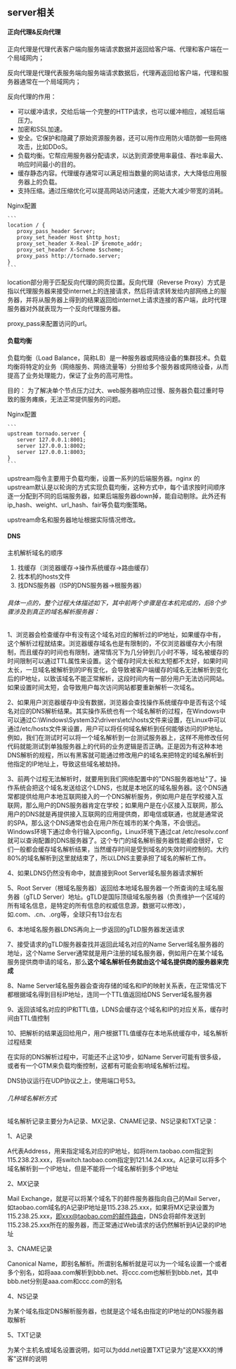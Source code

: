 ##	server相关

####	正向代理&反向代理

正向代理是代理代表客户端向服务端请求数据并返回给客户端、代理和客户端在一个局域网内；

反向代理是代理代表服务端向服务端请求数据后，代理再返回给客户端，代理和服务器通常在一个局域网内；

反向代理的作用：

*	可以缓冲请求，交给后端一个完整的HTTP请求，也可以缓冲相应，减轻后端压力。
*	加密和SSL加速。
*	安全。它保护和隐藏了原始资源服务器，还可以用作应用防火墙防御一些网络攻击，比如DDoS。
*	负载均衡。它帮应用服务器分配请求，以达到资源使用率最佳、吞吐率最大、响应时间最小的目的。
*	缓存静态内容。代理缓存通常可以满足相当数量的网站请求，大大降低应用服务器上的负载。
*	支持压缩。通过压缩优化可以提高网站访问速度，还能大大减少带宽的消耗。

Nginx配置

	```
	location / {
       proxy_pass_header Server;
       proxy_set_header Host $http_host;
       proxy_set_header X-Real-IP $remote_addr;
       proxy_set_header X-Scheme $scheme;
       proxy_pass http://tornado.server;
    }
	```

location部分用于匹配反向代理的网页位置。反向代理（Reverse Proxy）方式是指以代理服务器来接受internet上的连接请求，然后将请求转发给内部网络上的服务器，并将从服务器上得到的结果返回给internet上请求连接的客户端，此时代理服务器对外就表现为一个反向代理服务器。

proxy_pass来配置访问的url。

####	负载均衡

负载均衡（Load Balance，简称LB）是一种服务器或网络设备的集群技术。负载均衡将特定的业务（网络服务、网络流量等）分担给多个服务器或网络设备，从而提高了业务处理能力，保证了业务的高可用性。

目的：
为了解决单个节点压力过大、web服务器响应过慢、服务器负载过重时导致的服务瘫痪，无法正常提供服务的问题。

Nginx配置

	```
	upstream tornado.server {
	   server 127.0.0.1:8001;
	   server 127.0.0.1:8002;
	   server 127.0.0.1:8003;
	}
	```

upstream指令主要用于负载均衡，设置一系列的后端服务器。nginx 的 upstream默认是以轮询的方式实现负载均衡，这种方式中，每个请求按时间顺序逐一分配到不同的后端服务器，如果后端服务器down掉，能自动剔除。此外还有ip_hash、weight、url_hash、fair等负载均衡策略。 

upstream命名和服务器地址根据实际情况修改。

####	DNS

主机解析域名的顺序

1.	找缓存（浏览器缓存->操作系统缓存->路由缓存）
2.	找本机的hosts文件
3.	找DNS服务器（ISP的DNS服务器->根服务器）




######	具体一点的，整个过程大体描述如下，其中前两个步骤是在本机完成的，后8个步骤涉及到真正的域名解析服务器：

1、浏览器会检查缓存中有没有这个域名对应的解析过的IP地址，如果缓存中有，这个解析过程就结束。浏览器缓存域名也是有限制的，不仅浏览器缓存大小有限制，而且缓存的时间也有限制，通常情况下为几分钟到几小时不等，域名被缓存的时间限制可以通过TTL属性来设置。这个缓存时间太长和太短都不太好，如果时间太长，一旦域名被解析到的IP有变化，会导致被客户端缓存的域名无法解析到变化后的IP地址，以致该域名不能正常解析，这段时间内有一部分用户无法访问网站。如果设置时间太短，会导致用户每次访问网站都要重新解析一次域名。

2、如果用户浏览器缓存中没有数据，浏览器会查找操作系统缓存中是否有这个域名对应的DNS解析结果。其实操作系统也有一个域名解析的过程，在Windows中可以通过C:\Windows\System32\drivers\etc\hosts文件来设置，在Linux中可以通过/etc/hosts文件来设置，用户可以将任何域名解析到任何能够访问的IP地址。例如，我们在测试时可以将一个域名解析到一台测试服务器上，这样不用修改任何代码就能测试到单独服务器上的代码的业务逻辑是否正确。正是因为有这种本地DNS解析的规程，所以有黑客就可能通过修改用户的域名来把特定的域名解析到他指定的IP地址上，导致这些域名被劫持。

3、前两个过程无法解析时，就要用到我们网络配置中的"DNS服务器地址"了。操作系统会把这个域名发送给这个LDNS，也就是本地区的域名服务器。这个DNS通常都提供给用户本地互联网接入的一个DNS解析服务，例如用户是在学校接入互联网，那么用户的DNS服务器肯定在学校；如果用户是在小区接入互联网，那么用户的DNS就是再提供接入互联网的应用提供商，即电信或联通，也就是通常说的SPA，那么这个DNS通常也会在用户所在城市的某个角落，不会很远。Windows环境下通过命令行输入ipconfig，Linux环境下通过cat /etc/resolv.conf就可以查询配置的DNS服务器了。这个专门的域名解析服务器性能都会很好，它们一般都会缓存域名解析结果，当然缓存时间是受到域名的失效时间控制的。大约80%的域名解析到这里就结束了，所以LDNS主要承担了域名的解析工作。

4、如果LDNS仍然没有命中，就直接到Root Server域名服务器请求解析

5、Root Server（根域名服务器）返回给本地域名服务器一个所查询的主域名服务器（gTLD Server）地址。gTLD是国际顶级域名服务器（负责维护一个区域的所有域名信息，是特定的所有信息的权威信息源，数据可以修改），如.com、.cn、.org等，全球只有13台左右

6、本地域名服务器LDNS再向上一步返回的gTLD服务器发送请求

7、接受请求的gTLD服务器查找并返回此域名对应的Name Server域名服务器的地址，这个Name Server通常就是用户注册的域名服务器，例如用户在某个域名服务提供商申请的域名，那么**这个域名解析任务就由这个域名提供商的服务器来完成**

8、Name Server域名服务器会查询存储的域名和IP的映射关系表，在正常情况下都根据域名得到目标IP地址，连同一个TTL值返回给DNS Server域名服务器

9、返回该域名对应的IP和TTL值，LDNS会缓存这个域名和IP的对应关系，缓存时间由TTL值控制

10、把解析的结果返回给用户，用户根据TTL值缓存在本地系统缓存中，域名解析过程结束

在实际的DNS解析过程中，可能还不止这10步，如Name Server可能有很多级，或者有一个GTM来负载均衡控制，这都有可能会影响域名解析过程。

DNS协议运行在UDP协议之上，使用端口号53。


######	几种域名解析方式

域名解析记录主要分为A记录、MX记录、CNAME记录、NS记录和TXT记录：

1、A记录

A代表Address，用来指定域名对应的IP地址，如将item.taobao.com指定到115.238.23.xxx，将switch.taobao.com指定到121.14.24.xxx。A记录可以将多个域名解析到一个IP地址，但是不能将一个域名解析到多个IP地址

2、MX记录

Mail Exchange，就是可以将某个域名下的邮件服务器指向自己的Mail Server，如taobao.com域名的A记录IP地址是115.238.25.xxx，如果将MX记录设置为115.238.25.xxx，即xxx@taobao.com的邮件路由，DNS会将邮件发送到115.238.25.xxx所在的服务器，而正常通过Web请求的话仍然解析到A记录的IP地址

3、CNAME记录

Canonical Name，即别名解析。所谓别名解析就是可以为一个域名设置一个或者多个别名，如将aaa.com解析到bbb.net、将ccc.com也解析到bbb.net，其中bbb.net分别是aaa.com和ccc.com的别名

4、NS记录

为某个域名指定DNS解析服务器，也就是这个域名由指定的IP地址的DNS服务器取解析

5、TXT记录

为某个主机名或域名设置说明，如可以为ddd.net设置TXT记录为"这是XXX的博客"这样的说明
